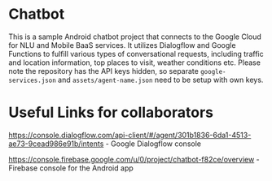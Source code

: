 # Chatbot

This is a sample Android chatbot project that connects to the Google Cloud for NLU and Mobile BaaS services.
It utilizes Dialogflow and Google Functions to fulfill various types of conversational requests, including traffic and location information, top places to visit, weather conditions etc.
Please note the repository has the API keys hidden, so separate ``google-services.json`` and ``assets/agent-name.json`` need to be setup with own keys.

# Useful Links for collaborators

https://console.dialogflow.com/api-client/#/agent/301b1836-6da1-4513-ae73-9cead986e91b/intents - Google Dialogflow console

https://console.firebase.google.com/u/0/project/chatbot-f82ce/overview - Firebase console for the Android app
